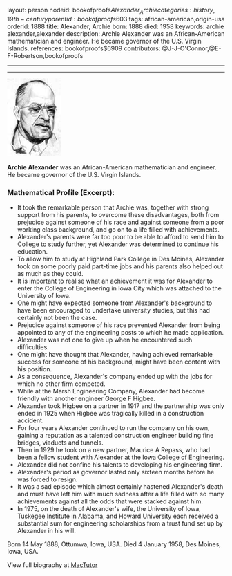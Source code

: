 layout: person
nodeid: bookofproofs$Alexander_Archie
categories: history,19th-century
parentid: bookofproofs$603
tags: african-american,origin-usa
orderid: 1888
title: Alexander, Archie
born: 1888
died: 1958
keywords: archie alexander,alexander
description: Archie Alexander was an African-American mathematician and engineer. He became governor of the U.S. Virgin Islands.
references: bookofproofs$6909
contributors: @J-J-O'Connor,@E-F-Robertson,bookofproofs

---



---

![Alexander_Archie.jpg](https://github.com/bookofproofs/bookofproofs.github.io/blob/main/_sources/_assets/images/portraits/Alexander_Archie.jpg?raw=true)

**Archie Alexander** was an African-American mathematician and engineer. He became governor of the U.S. Virgin Islands.

### Mathematical Profile (Excerpt):
* It took the remarkable person that Archie was, together with strong support from his parents, to overcome these disadvantages, both from prejudice against someone of his race and against someone from a poor working class background, and go on to a life filled with achievements.
* Alexander's parents were far too poor to be able to afford to send him to College to study further, yet Alexander was determined to continue his education.
* To allow him to study at Highland Park College in Des Moines, Alexander took on some poorly paid part-time jobs and his parents also helped out as much as they could.
* It is important to realise what an achievement it was for Alexander to enter the College of Engineering in Iowa City which was attached to the University of Iowa.
* One might have expected someone from Alexander's background to have been encouraged to undertake university studies, but this had certainly not been the case.
* Prejudice against someone of his race prevented Alexander from being appointed to any of the engineering posts to which he made application.
* Alexander was not one to give up when he encountered such difficulties.
* One might have thought that Alexander, having achieved remarkable success for someone of his background, might have been content with his position.
* As a consequence, Alexander's company ended up with the jobs for which no other firm competed.
* While at the Marsh Engineering Company, Alexander had become friendly with another engineer George F Higbee.
* Alexander took Higbee on a partner in 1917 and the partnership was only ended in 1925 when Higbee was tragically killed in a construction accident.
* For four years Alexander continued to run the company on his own, gaining a reputation as a talented construction engineer building fine bridges, viaducts and tunnels.
* Then in 1929 he took on a new partner, Maurice A Repass, who had been a fellow student with Alexander at the Iowa College of Engineering.
* Alexander did not confine his talents to developing his engineering firm.
* Alexander's period as governor lasted only sixteen months before he was forced to resign.
* It was a sad episode which almost certainly hastened Alexander's death and must have left him with much sadness after a life filled with so many achievements against all the odds that were stacked against him.
* In 1975, on the death of Alexander's wife, the University of Iowa, Tuskegee Institute in Alabama, and Howard University each received a substantial sum for engineering scholarships from a trust fund set up by Alexander in his will.

Born 14 May 1888, Ottumwa, Iowa, USA. Died 4 January 1958, Des Moines, Iowa, USA.

View full biography at [MacTutor](https://mathshistory.st-andrews.ac.uk/Biographies/Alexander_Archie/)
